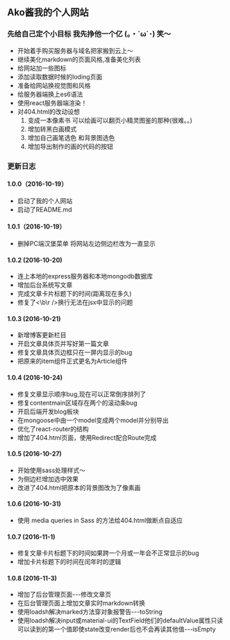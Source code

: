 ## Ako酱我的个人网站

### 先给自己定个小目标 我先挣他一个亿 \(｡・`ω´･\) 笑～
 * 开始着手购买服务器与域名把家搬到云上～
 * 继续美化markdown的页面风格,准备美化列表
 * 给网站加一些图标  
 * 添加读取数据时候的loding页面
 * 准备给网站换视觉图和风格
 * 给服务器端换上es6语法
 * 使用react服务器端渲染！
 * 对404.html的改动设想
   1. 变成一本像素书 可以绘画可以翻页小精灵图鉴的那种(很难。。)
   2. 增加转黑白画模式
   3. 增加自己画笔选色 和背景图选色
   4. 增加导出制作的画的代码的按钮


### 更新日志
#### 1.0.0（2016-10-19）
 * 启动了我的个人网站
 * 启动了README.md

#### 1.0.1（2016-10-19）
 * 删掉PC端汉堡菜单 将网站左边侧边栏改为一直显示

#### 1.0.2 (2016-10-20)
 * 连上本地的express服务器和本地mongodb数据库
 * 增加后台系统写文章
 * 完成文章卡片标题下的时间(距离现在多久)
 * 修复了\<\b\r \/\>换行无法在jsx中显示的问题

#### 1.0.3 (2016-10-21)
 * 新增博客更新栏目
 * 开启文章具体页并写好第一篇文章
 * 修复文章具体页边框只在一屏内显示的bug
 * 把原来的item组件正式更名为Article组件

#### 1.0.4 (2016-10-24)
 * 修复文章显示顺序bug,现在可以正常倒序排列了
 * 修复contentmain区域存在两个的滚动条bug
 * 开启后端开发blog板块
 * 在mongoose中由一个model变成两个model并分别导出
 * 优化了react-router的结构
 * 增加了404.html页面，使用Redirect配合Route完成

#### 1.0.5 (2016-10-27)
 * 开始使用sass处理样式～
 * 为侧边栏增加选中效果
 * 改进了404.html把原本的背景图改为了像素画

#### 1.0.6 (2016-10-31)
 * 使用 media queries in Sass 的方法给404.html做断点自适应

#### 1.0.7 (2016-11-1)
 * 修复文章卡片标题下的时间如果跨一个月或一年会不正常显示的bug
 * 增加卡片标题下的时间在闰年时的逻辑

#### 1.0.8 (2016-11-3)
 * 增加了后台管理页面---修改文章页
 * 在后台管理页面上增加文章实时markdown转换
 * 使用loadsh解决marked方法穿对象报警告---toString
 * 使用loadsh解决input或material-ui的TextField他们的defaultValue属性只读可以读到的第一个值即使state改变render后也不会再读其他值---isEmpty
